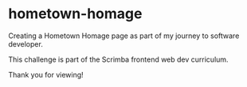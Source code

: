 # hometown-homage

Creating a Hometown Homage page as part of my journey to software developer.

This challenge is part of the Scrimba frontend web dev curriculum.

Thank you for viewing!

